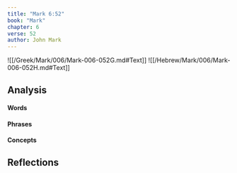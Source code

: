 ```yaml
---
title: "Mark 6:52"
book: "Mark"
chapter: 6
verse: 52
author: John Mark
---
```

![[/Greek/Mark/006/Mark-006-052G.md#Text]]
![[/Hebrew/Mark/006/Mark-006-052H.md#Text]]

## Analysis

#### Words

#### Phrases

#### Concepts

## Reflections
